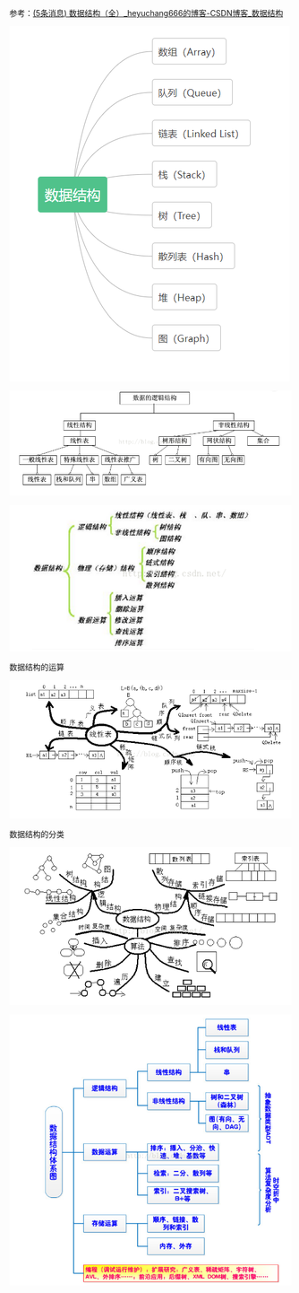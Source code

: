 



参考：[(5条消息) 数据结构（全）_heyuchang666的博客-CSDN博客_数据结构](https://blog.csdn.net/heyuchang666/article/details/49891635)



![image-20220828220107469](数据结构.assets/image-20220828220107469.png)





![image-20220828220426691](数据结构.assets/image-20220828220426691.png)





![image-20220828220447483](数据结构.assets/image-20220828220447483.png)





数据结构的运算

![image-20220828220523881](数据结构.assets/image-20220828220523881.png)



数据结构的分类

![image-20220828220552336](数据结构.assets/image-20220828220552336.png)





![image-20220828220614221](数据结构.assets/image-20220828220614221.png)























































